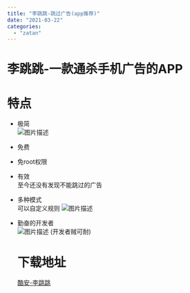 ```yaml
---
title: "李跳跳-跳过广告(app推荐)"
date: "2021-03-22"
categories: 
  - "zatan"
---
```


# 李跳跳-一款通杀手机广告的APP

# 特点

- 极简  
    ![图片描述](images/1806_356e71d83d9f465247122a4819e4abf8.jpg)
- 免费
- 免root权限
- 有效  
    至今还没有发现不能跳过的广告
- 多种模式  
    可以自定义规则 ![图片描述](images/1806_bef3d8afde0f47c3d93a9e9f062f210c.jpg)
- 勤奋的开发者  
    ![图片描述](images/1806_2940a32b00c6ec3b8d90f7493e873c60.jpg) (开发者贼可耐)
    
    # 下载地址
    
    [酷安-李跳跳](https://www.coolapk.com/apk/com.whatsbug.litiaotiao)
